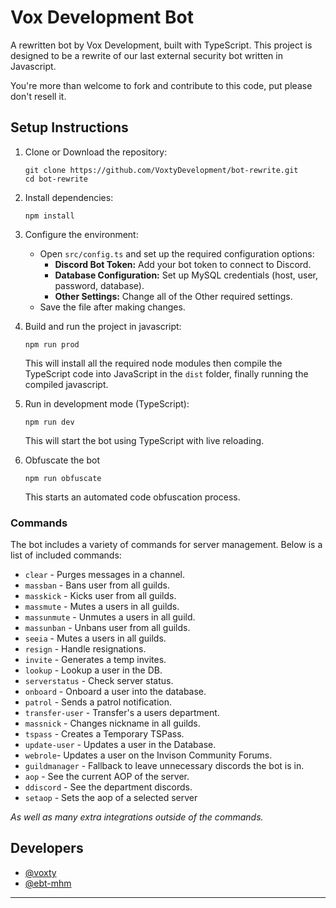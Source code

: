# Vox Development Bot

A rewritten bot by Vox Development, built with TypeScript. This project is designed to be a rewrite of our last external security bot written in Javascript.

You're more than welcome to fork and contribute to this code, put please don't resell it.

## Setup Instructions

1. Clone or Download the repository:
   ```
   git clone https://github.com/VoxtyDevelopment/bot-rewrite.git
   cd bot-rewrite
   ```
2. Install dependencies:
   ```
   npm install
   ```
3. Configure the environment:
   - Open `src/config.ts` and set up the required configuration options:
     - **Discord Bot Token:** Add your bot token to connect to Discord.
     - **Database Configuration:** Set up MySQL credentials (host, user, password, database).
     - **Other Settings:** Change all of the Other required settings.
   - Save the file after making changes.

4. Build and run the project in javascript:
   ```
   npm run prod
   ```
   This will install all the required node modules then compile the TypeScript code into JavaScript in the `dist` folder, finally running the compiled javascript.

5. Run in development mode (TypeScript):
   ```
   npm run dev
   ```
   This will start the bot using TypeScript with live reloading.

6. Obfuscate the bot
   ```
   npm run obfuscate
   ```
   This starts an automated code obfuscation process.

### Commands
The bot includes a variety of commands for server management. Below is a list of included commands:
  - `clear` - Purges messages in a channel.
  - `massban` - Bans user from all guilds.
  - `masskick` - Kicks user from all guilds.
  - `massmute` - Mutes a users in all guilds.
  - `massunmute` - Unmutes a users in all guild.
  - `massunban` - Unbans user from all guilds.
  - `seeia` - Mutes a users in all guilds.
  - `resign` - Handle resignations.
  - `invite` - Generates a temp invites.
  - `lookup` - Lookup a user in the DB.
  - `serverstatus` - Check server status.
  - `onboard` - Onboard a user into the database.
  - `patrol` - Sends a patrol notification.
  - `transfer-user` - Transfer's a users department.
  - `massnick` - Changes nickname in all guilds.
  - `tspass` - Creates a Temporary TSPass.
  - `update-user` - Updates a user in the Database.
  - `webrole`- Updates a user on the Invison Community Forums.
  - `guildmanager` - Fallback to leave unnecessary discords the bot is in.
  - `aop` - See the current AOP of the server.
  - `ddiscord` - See the department discords.
  - `setaop` - Sets the aop of a selected server
  
*As well as many extra integrations outside of the commands.*

## Developers

- [@voxty](https://github.com/voxty)
- [@ebt-mhm](https://github.com/ebt-mhm)

--- 
